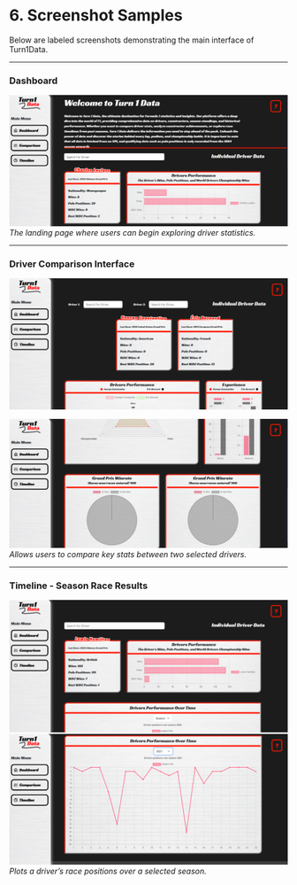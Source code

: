 # 6. Screenshot Samples

Below are labeled screenshots demonstrating the main interface of Turn1Data.

---

### Dashboard

![Homepage](./Dashboard.png)  
*The landing page where users can begin exploring driver statistics.*

---

### Driver Comparison Interface

![Driver Comparison](./Comparison1.png)

![Driver Comparison](./Comparison2.png)
*Allows users to compare key stats between two selected drivers.*

---

### Timeline - Season Race Results

![Timeline Graph](./Timeline1.png)  
![Timeline Graph](./Timeline2.png)  
*Plots a driver’s race positions over a selected season.*